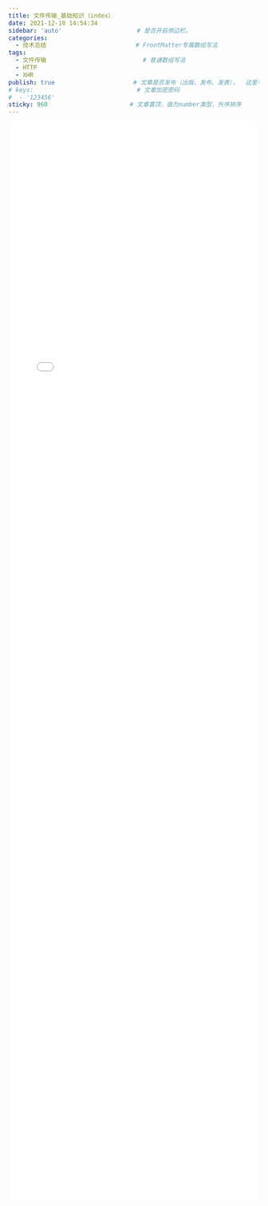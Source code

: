 ```yaml
---
title: 文件传输_基础知识（index）
date: 2021-12-10 14:54:34
sidebar: 'auto'                     # 是否开启侧边栏。
categories:
  - 技术总结                         # FrontMatter专属数组写法
tags:
  - 文件传输                           # 普通数组写法
  - HTTP
  - XHR
publish: true                      # 文章是否发布（出版、发布、发表），  这里不是 public
# keys:                             # 文章加密密码
#  - '123456'
sticky: 960                       # 文章置顶，值为number类型，升序排序
---
```


<iframe 
  id="dd"
  width="100%" 
  height="2160px"
  src="/HTML文章/为知笔记/WebSocket_基础知识/文件传输_基础知识（index）.htm"  
  frameborder="0"  
  allowfullscreen="true"
>
</iframe>


